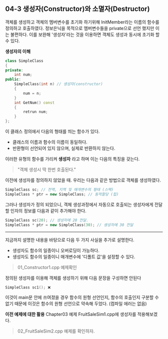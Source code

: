 04-3 생성자(Constructor)와 소멸자(Destructor)
---

객체를 생성하고 객체의 멤버변수를 초기화 하기위해 InitMember라는 이름의 함수를 정의하고 호출하였다.  정보은닉을 목적으로 멤버변수들을 private으로 선언 했지만 이는 불편하다. 이를 보완해 '생성자'라는 것을 이용하면 객체도 생성과 동시에 초기화 할 수 있다.

**생성자의 이해**
``` C++
class SimpleClass
{
private:
    int num;
public:
    SimpleClass(int n) // 생성자(constructor)
    {
        num = n;
    }
    int GetNum() const
    {
        retrun num;
    }
};
```
이 클래스 정의에서 다음의 형태를 띄는 함수가 있다.
* 클래스의 이름과 함수의 이름이 동일하다.
* 반환형이 선언되어 있지 않으며, 실제로 반환하지 않는다.

이러한 유형의 함수를 가리켜 **생성자** 라고 하며 이는 다음의 특징을 갖는다.
> "객체 생성시 딱 한번 호출된다."

이전에 생성자를 정의하지 않았을 때. 우리는 다음과 같은 방법으로 객체를 생성하였다.
``` C++
SimpleClass sc; // 전역, 지역 및 매개변수의 형태 (스택)
SimpleClass * ptr = new SimpleClass; // 동적할당 (힙)
```
그러나 생성자가 정의 되었으니, 객체 생성과정에서 자동으로 호출되는 생성자에게 전달할 인자의 정보를 다음과 같이 추가해야 한다.
``` C++
SimpleClass sc(20); // 생성자에 20 전달.
SimpleClass * ptr = new SimpleClass(30); // 생성자에 30 전달
```
---
지금까지 설명한 내용을 바탕으로 다음 두 가지 사실을 추가로 설명한다.
* 생성자도 함수의 일종이니 오버로딩이 가능하다.
* 생성자도 함수의 일종이니 매개변수에 '디폴트 값'을 설정할 수 있다.

> 01_Constructor1.cpp 예제확인

정의된 생성자를 이용해 객체를 생성하기 위해 다음 문장을 구성하면 안된다
``` C++
SimpleClass sc1(); ❌
```
이것이 main문 안에 쓰여졌을 경우 함수의 원형 선언인지, 함수의 호출인지 구분할 수 없기 때문에 이것은 함수의 원형 선언으로 약속해 두었다. (컴파일 에러는 없음)

**이전 예제에 대한 활용**
Chapter03 예제 FruitSaleSim1.cpp에 생성자를 적용해보겠다.
> 02_FruitSaleSim2.cpp 예제를 확인하자.

